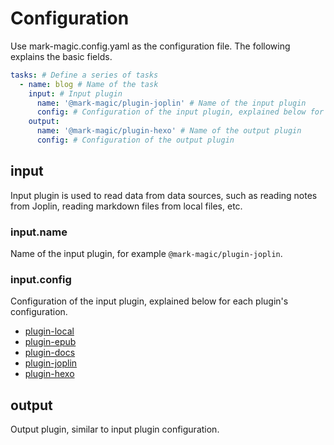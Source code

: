 # Configuration

Use mark-magic.config.yaml as the configuration file. The following explains the basic fields.

```yaml
tasks: # Define a series of tasks
  - name: blog # Name of the task
    input: # Input plugin
      name: '@mark-magic/plugin-joplin' # Name of the input plugin
      config: # Configuration of the input plugin, explained below for each plugin's configuration
    output:
      name: '@mark-magic/plugin-hexo' # Name of the output plugin
      config: # Configuration of the output plugin
```

## input

Input plugin is used to read data from data sources, such as reading notes from Joplin, reading markdown files from local files, etc.

### input.name

Name of the input plugin, for example `@mark-magic/plugin-joplin`.

### input.config

Configuration of the input plugin, explained below for each plugin's configuration.

- [plugin-local](./plugin/plugin-local.md)
- [plugin-epub](./plugin/plugin-epub.md)
- [plugin-docs](./plugin/plugin-docs.md)
- [plugin-joplin](./plugin/plugin-joplin.md)
- [plugin-hexo](./plugin/plugin-hexo.md)

## output

Output plugin, similar to input plugin configuration.
